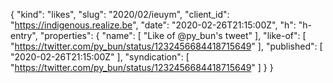 {
  "kind": "likes",
  "slug": "2020/02/ieuym",
  "client_id": "https://indigenous.realize.be",
  "date": "2020-02-26T21:15:00Z",
  "h": "h-entry",
  "properties": {
    "name": [
      "Like of @py_bun's tweet"
    ],
    "like-of": [
      "https://twitter.com/py_bun/status/1232456684418715649"
    ],
    "published": [
      "2020-02-26T21:15:00Z"
    ],
    "syndication": [
      "https://twitter.com/py_bun/status/1232456684418715649"
    ]
  }
}
